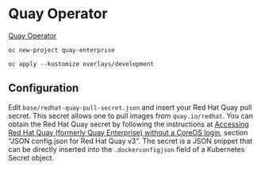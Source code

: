 # Quay Operator

[Quay Operator](https://github.com/redhat-cop/quay-operator)

```
oc new-project quay-enterprise
```

```
oc apply --kustomize overlays/development
```

## Configuration

Edit `base/redhat-quay-pull-secret.json` and insert your Red Hat Quay pull secret. This secret allows one to pull images from `quay.io/redhat`. You can obtain the Red Hat Quay secret by following the instructions at [Accessing Red Hat Quay (formerly Quay Enterprise) without a CoreOS login](https://access.redhat.com/solutions/3533201), section "JSON config.json for Red Hat Quay v3". The secret is a JSON snippet that can be directly inserted into the `.dockerconfigjson` field of a Kubernetes Secret object.
